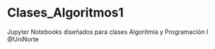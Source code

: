 # Clases_Algoritmos1

Jupyter Notebooks diseñados para clases Algoritmia y Programación I @UniNorte
